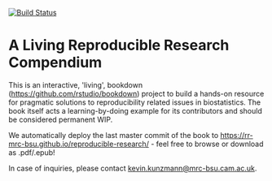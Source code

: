 [![Build Status](https://travis-ci.org/rr-mrc-bsu/reproducible-research.svg?branch=master)](https://travis-ci.org/rr-mrc-bsu/reproducible-research)



# A Living Reproducible Research Compendium


This is an interactive, 'living', bookdown (https://github.com/rstudio/bookdown) 
project to build a hands-on resource
for pragmatic solutions to reproducibility related issues in biostatistics.
The book itself acts a learning-by-doing example for its contributors and should 
be considered permanent WIP.

We automatically deploy the last master commit of the book to 
https://rr-mrc-bsu.github.io/reproducible-research/ - 
feel free to browse or download as .pdf/.epub!

In case of inquiries, please contact kevin.kunzmann@mrc-bsu.cam.ac.uk.
